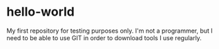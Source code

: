# hello-world
My first repository for testing purposes only.
I'm not a programmer, but I need to be able to use GIT in order to download tools I use regularly.
